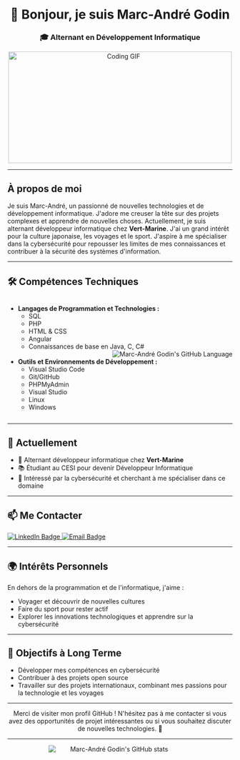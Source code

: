 <h1 align="center">👋 Bonjour, je suis Marc-André Godin</h1>

<h3 align="center">🎓 Alternant en Développement Informatique</h3>

<p align="center">
  <!-- Remplace le lien ci-dessous par un lien valide pour ton GIF -->
  <img src="https://media.giphy.com/media/qgQUggAC3Pfv687qPC/giphy.gif" width="500" height="250" alt="Coding GIF">
</p>


---

## À propos de moi

Je suis Marc-André, un passionné de nouvelles technologies et de développement informatique. J'adore me creuser la tête sur des projets complexes et apprendre de nouvelles choses. Actuellement, je suis alternant développeur informatique chez <strong>Vert-Marine</strong>. J'ai un grand intérêt pour la culture japonaise, les voyages et le sport. J'aspire à me spécialiser dans la cybersécurité pour repousser les limites de mes connaissances et contribuer à la sécurité des systèmes d'information.

---

## 🛠️ Compétences Techniques

<div style="display: flex; align-items: flex-start; flex-wrap: wrap;">
  <!-- Liste des compétences techniques -->
  <div style="flex: 1; min-width: 300px;">
    <ul>
      <li><strong>Langages de Programmation et Technologies :</strong>
        <ul>
          <li>SQL</li>
          <li>PHP</li>
          <li>HTML & CSS</li>
          <li>Angular</li>
          <li>Connaissances de base en Java, C, C#</li>
        </ul>
  <!-- Widget GitHub -->
  <div style="flex: 1; text-align: right; min-width: 300px;">
    <img src="https://github-readme-stats.vercel.app/api/top-langs/?username=MAgodin&layout=compact" alt="Marc-André Godin's GitHub Language" style="max-width: 100%;">
  </div>
      </li>
      <li><strong>Outils et Environnements de Développement :</strong>
        <ul>
          <li>Visual Studio Code</li>
          <li>Git/GitHub</li>
          <li>PHPMyAdmin</li>
          <li>Visual Studio</li>
          <li>Linux</li>
          <li>Windows</li>
        </ul>
      </li>
    </ul>
  </div>
</div>


---

## 🌱 Actuellement

<ul>
  <li>💼 Alternant développeur informatique chez <strong>Vert-Marine</strong></li>
  <li>📚 Étudiant au CESI pour devenir Développeur Informatique</li>
  <li>🎯 Intéressé par la cybersécurité et cherchant à me spécialiser dans ce domaine</li>
</ul>

---

## 📫 Me Contacter

<p>
  <a href="https://www.linkedin.com/in/marc-andr%C3%A9-godin-5b035b231/" target="_blank">
    <img src="https://img.shields.io/badge/LinkedIn-0077B5?style=for-the-badge&logo=linkedin&logoColor=white" alt="LinkedIn Badge">
  </a>
  <a href="mailto:marcandregodin.cjn@gmail.com" target="_blank">
    <img src="https://img.shields.io/badge/Email-D14836?style=for-the-badge&logo=gmail&logoColor=white" alt="Email Badge">
  </a>
</p>

---

## 🌍 Intérêts Personnels

En dehors de la programmation et de l'informatique, j'aime :

<ul>
  <li>Voyager et découvrir de nouvelles cultures</li>
  <li>Faire du sport pour rester actif</li>
  <li>Explorer les innovations technologiques et apprendre sur la cybersécurité</li>
</ul>

---

## 🚀 Objectifs à Long Terme

<ul>
  <li>Développer mes compétences en cybersécurité</li>
  <li>Contribuer à des projets open source</li>
  <li>Travailler sur des projets internationaux, combinant mes passions pour la technologie et les voyages</li>
</ul>

---

<p align="center">
  Merci de visiter mon profil GitHub ! N'hésitez pas à me contacter si vous avez des opportunités de projet intéressantes ou si vous souhaitez discuter de nouvelles technologies. 🚀
</p>

---

<!-- Widgets Dynamiques -->
<p align="center">
  <img src="https://myreadme.vercel.app/api/embed/MAgodin?panels=userstatistics,toplanguages,commitgraph" alt="Marc-André Godin's GitHub stats" style="margin-right: 20px; min-width: 300px;">
</p>


